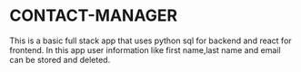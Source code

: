 # CONTACT-MANAGER
This is a basic full stack app that uses python sql for backend and react for frontend. In this app user information like first name,last name and email can be stored and deleted.
